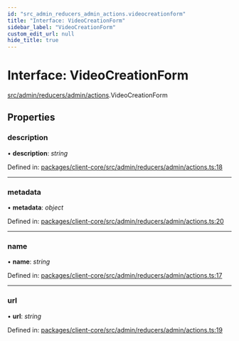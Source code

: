 ```yaml
---
id: "src_admin_reducers_admin_actions.videocreationform"
title: "Interface: VideoCreationForm"
sidebar_label: "VideoCreationForm"
custom_edit_url: null
hide_title: true
---
```


# Interface: VideoCreationForm

[src/admin/reducers/admin/actions](../modules/src_admin_reducers_admin_actions.md).VideoCreationForm

## Properties

### description

• **description**: *string*

Defined in: [packages/client-core/src/admin/reducers/admin/actions.ts:18](https://github.com/xr3ngine/xr3ngine/blob/77d12cea0/packages/client-core/src/admin/reducers/admin/actions.ts#L18)

___

### metadata

• **metadata**: *object*

Defined in: [packages/client-core/src/admin/reducers/admin/actions.ts:20](https://github.com/xr3ngine/xr3ngine/blob/77d12cea0/packages/client-core/src/admin/reducers/admin/actions.ts#L20)

___

### name

• **name**: *string*

Defined in: [packages/client-core/src/admin/reducers/admin/actions.ts:17](https://github.com/xr3ngine/xr3ngine/blob/77d12cea0/packages/client-core/src/admin/reducers/admin/actions.ts#L17)

___

### url

• **url**: *string*

Defined in: [packages/client-core/src/admin/reducers/admin/actions.ts:19](https://github.com/xr3ngine/xr3ngine/blob/77d12cea0/packages/client-core/src/admin/reducers/admin/actions.ts#L19)
